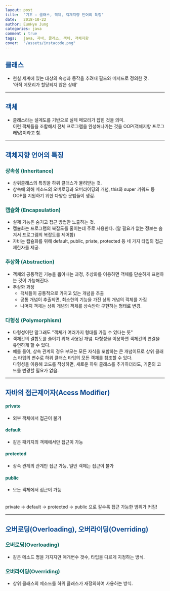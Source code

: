 ```yaml
---
layout: post
title:  "기초 : 클래스, 객체, 객체지향 언어의 특징"
date:   2018-10-22
author: EunHye Jung
categories: java
comment : true
tags:	java, 자바, 클래스, 객체, 객체지향
cover:  "/assets/instacode.png"
---   
```

  
  
##  <font color = "#0E4D92"> 클래스 </font>  
  
* 현실 세계에 있는 대상의 속성과 동작을 추려내 필드와 메서드로 정의한 것.  
  '아직 메모리가 할당되지 않은 상태'  
  
   
- - - 
  
  
##  <font color = "#0E4D92"> 객체 </font>  
  
* 클래스라는 설계도를 기반으로 실제 메모리가 잡힌 것을 의미.   
  이런 객체들을 조합해서 전체 프로그램을 완성해나가는 것을 OOP(객체지향 프로그래밍)이라고 함.  
  
   
- - - 
  
  
##  <font color = "#0E4D92"> 객체지향 언어의 특징 </font>  
  
### <font color="#04635b"> 상속성 (Inheritance) </font>  
* 상위클래스의 특징을 하위 클래스가 물려받는 것.  
* 상속에 의해 메소드의 오버로딩과 오버라이딩의 개념, this와 super 키워드 등 OOP를 지원하기 위한 다양한 문법들이 생김.    
   
### <font color="#04635b"> 캡슐화 (Encapsulation) </font>  
* 실제 기능은 숨기고 접근 방법만 노출하는 것.  
* 캡슐화는 프로그램의 복잡도를 줄이는데 주로 사용한다. (알 필요가 없는 정보는 숨겨서 프로그램의 복잡도를 제어함)  
* 자바는 캡슐화를 위해 default, public, priate, protected 등 네 가지 타입의 접근 제한자를 제공.  
   
### <font color="#04635b"> 추상화 (Abstraction) </font>  
* 객체의 공통적인 기능을 뽑아내는 과정, 추상화를 이용하면 객체를 단순하게 표현하는 것이 가능해진다.  
* 추상화 과정  
  - 객체들이 공통적으로 가지고 있는 개념을 추출  
  - 공통 개념이 추출되면, 최소한의 기능을 가진 상위 개념의 객체를 가짐  
  - 나머지 객체는 상위 개념의 객체를 상속받아 구현하는 형태로 변경.  
    
### <font color="#04635b"> 다형성 (Polymorphism) </font>   
* 다형성이란 말그래도 "객체가 여러가지 형태를 가질 수 있다는 뜻"  
* 객체간의 결합도를 줄이기 위해 사용된 개념. 다형성을 이용하면 객체간의 연결을 유연하게 할 수 있다.  
* 예를 들어, 상속 관계의 경우 부모는 모든 자식을 포함하는 큰 개념이므로 상위 클래스 타입의 변수로 하위 클래스 타입의 모든 객체를 참조할 수 있다.  
  다형성을 이용해 코드를 작성하면, 새로운 하위 클래스를 추가하더라도, 기존의 코드를 변경할 필요가 없음.  
   
- - -  
   
  
##  <font color = "#0E4D92"> 자바의 접근제어자(Acess Modifier) </font>  
  
#### <font color="#04635b"> private </font>  
* 외부 객체에서 접근이 불가  
   
#### <font color="#04635b"> default </font>  
* 같은 패키지의 객체에서만 접근이 가능  
  
#### <font color="#04635b"> protected </font>  
* 상속 관계의 관계만 접근 가능, 일반 객체는 접근이 불가  
  
#### <font color="#04635b"> public </font>  
* 모든 객체에서 접근이 가능  
   
　  
private → default → protected → public 으로 갈수록 접근 가능한 범위가 커짐!  
   
     
   
- - - 
  
  
##  <font color = "#0E4D92"> 오버로딩(Overloading), 오버라이딩(Overriding) </font>  
  
### <font color="#04635b"> 오버로딩(Overloading) </font>  
* 같은 메소드 명을 가지지만 매개변수 갯수, 타입을 다르게 지정하는 방식.  
   
  
### <font color="#04635b"> 오버라이딩(Overriding) </font>  
* 상위 클래스의 메소드를 하위 클래스가 재정의하여 사용하는 방식.   
   
   
    
　  
